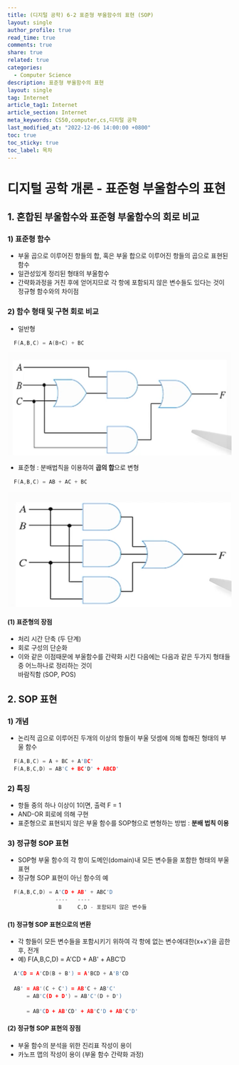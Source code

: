 ```yaml
---
title: (디지털 공학) 6-2 표준형 부울함수의 표현 (SOP)
layout: single
author_profile: true
read_time: true
comments: true
share: true
related: true
categories:
  - Computer Science
description: 표준형 부울함수의 표현
layout: single
tag: Internet
article_tag1: Internet
article_section: Internet
meta_keywords: CS50,computer,cs,디지털 공학
last_modified_at: "2022-12-06 14:00:00 +0800"
toc: true
toc_sticky: true
toc_label: 목차
---
```


# 디지털 공학 개론 - 표준형 부울함수의 표현

## 1. 혼합된 부울함수와 표준형 부울함수의 회로 비교

### 1) 표준형 함수

- 부울 곱으로 이루어진 항들의 합, 혹은 부울 합으로 이루어진 항들의 곱으로 표현된 함수
- 일관성있게 정리된 형태의 부울함수
- 간략화과정을 거친 후에 얻어지므로 각 항에 포함되지 않은 변수들도 있다는 것이 정규형 함수와의 차이점

### 2) 함수 형태 및 구현 회로 비교

- 일반형

```c
  F(A,B,C) = A(B+C) + BC
```

![alt](/assets/images/post/ComputerStudy/342.png)

- 표준형 : 분배법칙을 이용하여 **곱의 합**으로 변형

```c
  F(A,B,C) = AB + AC + BC
```

![alt](/assets/images/post/ComputerStudy/343.png)

#### (1) 표준형의 장점

- 처리 시간 단축 (두 단계)
- 회로 구성의 단순화
- 이와 같은 이점때문에 부울함수를 간략화 시킨 다음에는 다음과 같은 두가지 형태들 중 어느하나로 정리하는 것이  
  바람직함 (SOP, POS)

## 2. SOP 표현

### 1) 개념

- 논리적 곱으로 이루어진 두개의 이상의 항들이 부울 덧셈에 의해 합해진 형태의 부울 함수

```c
  F(A,B,C) = A + BC + A'BC'
  F(A,B,C,D) = AB'C + BC'D' + ABCD'
```

### 2) 특징

- 항들 중의 하나 이상이 1이면, 출력 F = 1
- AND-OR 회로에 의해 구현
- 표준형으로 표현되지 않은 부울 함수를 SOP형으로 변형하는 방법 : **분배 법칙 이용**

### 3) 정규형 SOP 표현

- SOP형 부울 함수의 각 항이 도메인(domain)내 모든 변수들을 포함한 형태의 부울 표현
- 정규형 SOP 표현이 아닌 함수의 예

```c
  F(A,B,C,D) = A'CD + AB' + ABC'D
               ----   ----
                B     C,D - 포함되지 않은 변수들
```

#### (1) 정규형 SOP 표현으로의 변환

- 각 항들이 모든 변수들을 포함시키기 위하여 각 항에 없는 변수에대한(x+x')을 곱한 후, 전개
- 예) F(A,B,C,D) = A'CD + AB' + ABC'D

```c
  A'CD = A'CD(B + B') = A'BCD + A'B'CD

  AB' = AB'(C + C') = AB'C + AB'C'
      = AB'C(D + D') = AB'C'(D + D')

      = AB'CD + AB'CD' + AB'C'D + AB'C'D'
```

#### (2) 정규형 SOP 표현의 장점

- 부울 함수의 분석을 위한 진리표 작성이 용이
- 카노프 맵의 작성이 용이 (부울 함수 간략화 과정)


